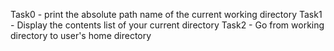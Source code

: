 Task0 - print the absolute path name of the current working directory
Task1 - Display the contents list of your current directory
Task2 - Go from working directory to user's home directory 
